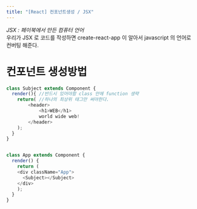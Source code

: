 ```yaml
---
title: "[React] 컨포넌트생성 / JSX"
---
```


*JSX : 페이북에서 만든 컴퓨터 언어* <br>
우리가 JSX 로 코드를 작성하면 create-react-app 이 알아서 javascript 의 언어로 컨버팅 해준다.

# 컨포넌트 생성방법
```javascript
class Subject extends Component {
  render(){ //반드시 있어야함 class 안에 function 생략
    return( //하나의 최상위 태그만 써야한다.
        <header> 
            <h1>WEB</h1>
            world wide web!
        </header>
    );
  }
}


class App extends Component {
  render() {
    return (
    <div className="App">
      <Subject></Subject>
    </div>
    );
  }
}
```
